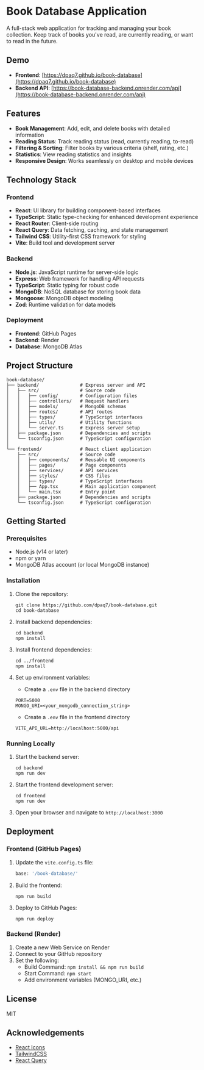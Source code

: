 # Book Database Application

A full-stack web application for tracking and managing your book collection. Keep track of books you've read, are currently reading, or want to read in the future.

## Demo

- **Frontend**: [https://dpaq7.github.io/book-database](https://dpaq7.github.io/book-database)
- **Backend API**: [https://book-database-backend.onrender.com/api](https://book-database-backend.onrender.com/api)

## Features

- **Book Management**: Add, edit, and delete books with detailed information
- **Reading Status**: Track reading status (read, currently reading, to-read)
- **Filtering & Sorting**: Filter books by various criteria (shelf, rating, etc.)
- **Statistics**: View reading statistics and insights
- **Responsive Design**: Works seamlessly on desktop and mobile devices

## Technology Stack

### Frontend
- **React**: UI library for building component-based interfaces
- **TypeScript**: Static type-checking for enhanced development experience
- **React Router**: Client-side routing
- **React Query**: Data fetching, caching, and state management
- **Tailwind CSS**: Utility-first CSS framework for styling
- **Vite**: Build tool and development server

### Backend
- **Node.js**: JavaScript runtime for server-side logic
- **Express**: Web framework for handling API requests
- **TypeScript**: Static typing for robust code
- **MongoDB**: NoSQL database for storing book data
- **Mongoose**: MongoDB object modeling
- **Zod**: Runtime validation for data models

### Deployment
- **Frontend**: GitHub Pages
- **Backend**: Render
- **Database**: MongoDB Atlas

## Project Structure

```
book-database/
├── backend/               # Express server and API
│   ├── src/               # Source code
│   │   ├── config/        # Configuration files
│   │   ├── controllers/   # Request handlers
│   │   ├── models/        # MongoDB schemas
│   │   ├── routes/        # API routes
│   │   ├── types/         # TypeScript interfaces
│   │   ├── utils/         # Utility functions
│   │   └── server.ts      # Express server setup
│   ├── package.json       # Dependencies and scripts
│   └── tsconfig.json      # TypeScript configuration
│
└── frontend/              # React client application
    ├── src/               # Source code
    │   ├── components/    # Reusable UI components
    │   ├── pages/         # Page components
    │   ├── services/      # API services
    │   ├── styles/        # CSS files
    │   ├── types/         # TypeScript interfaces
    │   ├── App.tsx        # Main application component
    │   └── main.tsx       # Entry point
    ├── package.json       # Dependencies and scripts
    └── tsconfig.json      # TypeScript configuration
```

## Getting Started

### Prerequisites
- Node.js (v14 or later)
- npm or yarn
- MongoDB Atlas account (or local MongoDB instance)

### Installation

1. Clone the repository:
   ```
   git clone https://github.com/dpaq7/book-database.git
   cd book-database
   ```

2. Install backend dependencies:
   ```
   cd backend
   npm install
   ```

3. Install frontend dependencies:
   ```
   cd ../frontend
   npm install
   ```

4. Set up environment variables:
   - Create a `.env` file in the backend directory
   ```
   PORT=5000
   MONGO_URI=<your_mongodb_connection_string>
   ```
   - Create a `.env` file in the frontend directory
   ```
   VITE_API_URL=http://localhost:5000/api
   ```

### Running Locally

1. Start the backend server:
   ```
   cd backend
   npm run dev
   ```

2. Start the frontend development server:
   ```
   cd frontend
   npm run dev
   ```

3. Open your browser and navigate to `http://localhost:3000`

## Deployment

### Frontend (GitHub Pages)

1. Update the `vite.config.ts` file:
   ```ts
   base: '/book-database/'
   ```

2. Build the frontend:
   ```
   npm run build
   ```

3. Deploy to GitHub Pages:
   ```
   npm run deploy
   ```

### Backend (Render)

1. Create a new Web Service on Render
2. Connect to your GitHub repository
3. Set the following:
   - Build Command: `npm install && npm run build`
   - Start Command: `npm start`
   - Add environment variables (MONGO_URI, etc.)

## License

MIT

## Acknowledgements

- [React Icons](https://react-icons.github.io/react-icons/)
- [TailwindCSS](https://tailwindcss.com/)
- [React Query](https://react-query.tanstack.com/)
